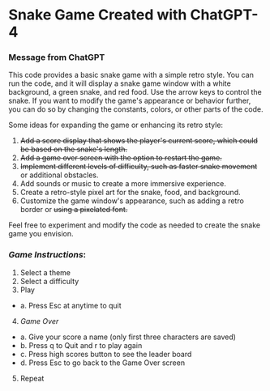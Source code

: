 # Snake Game Created with ChatGPT-4

### Message from ChatGPT
This code provides a basic snake game with a simple retro style. 
You can run the code, and it will display a snake game window with a white background, a green snake, and red food. 
Use the arrow keys to control the snake. 
If you want to modify the game's appearance or behavior further, you can do so by changing the constants, colors, or other parts of the code.

Some ideas for expanding the game or enhancing its retro style:

1. ~~Add a score display that shows the player's current score, which could be based on the snake's length.~~
2. ~~Add a game over screen with the option to restart the game.~~
3. ~~Implement different levels of difficulty, such as faster snake movement~~ or additional obstacles.
4. Add sounds or music to create a more immersive experience.
5. Create a retro-style pixel art for the snake, food, and background.
6. Customize the game window's appearance, such as adding a retro border or ~~using a pixelated font.~~

Feel free to experiment and modify the code as needed to create the snake game you envision.

### ***Game Instructions***:
1. Select a theme
2. Select a difficulty
3. Play
- a. Press Esc at anytime to quit
4. *Game Over*
- a. Give your score a name (only first three characters are saved)
- b. Press q to Quit and r to play again
- c. Press high scores button to see the leader board
- d. Press Esc to go back to the Game Over screen
5. Repeat